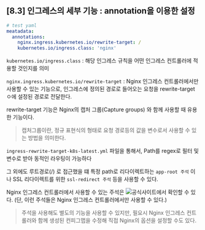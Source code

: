 ## [8.3] 인그레스의 세부 기능 : annotation을 이용한 설정

``` yaml
# test yaml
meatadata:
  annotations:
    nginx.ingress.kubernetes.io/rewrite-target: /
    kubernetes.io/ingress.class: 'nginx'
```
`kubernetes.io/ingress.class` : 해당 인그레스 규칙을 어떤 인그레스 컨트롤러에 적용할 것인지를 의미

`nginx.ingress.kubernetes.io/rewrite-target` : Nginx 인그레스 컨트롤러에서만 사용할 수 있는 기능으로, 인그레스에 정의된 경로로 들어오는 요청을 rewrite-targetㅇ에 설정된 경로로 전달한다.

rewrite-target 기능은 Nginx의 캡처 그룹(Capture groups) 와 함께 사용할 때 유용한 기능이다. 

> 캡처그룹이란, 정규 표현식의 형태로 요청 경로등의 값을 변수로서 사용할 수 있는 방법을 의미한다.

`ingress-rewrite-target-k8s-latest.yml` 파일을 통해서, Path를 regex로 필터 및 변수로 받아 동적인 라우팅이 가능하다

그 외에도 루트경로(/) 로 접근했을 떄 특정 path로 리다이렉트하는 `app-root 주석` 이나 SSL 리다이렉트를 위한 `ssl-redirect 주석` 등을 사용할 수 있다. 

Nginx 인그레스 컨트롤러에서 사용할 수 있는 주석은 ![공식사이트](https://kubernetes.github.io/ingress-nginx/user-guide/nginx-configuration/annotations)에서 확인할 수 있다.
(단, 이런 주석들은 Nginx 인그레스 컨트롤러에서만 사용할 수 있다.)
> 주석을 사용해도 별도의 기능을 사용할 수 있지만, 필요시 Nginx 인그레스 컨트롤러와 함께 생성된 컨피그맵을 수정해 직접  Nginx의 옵션을 설정할 수도 있다.
